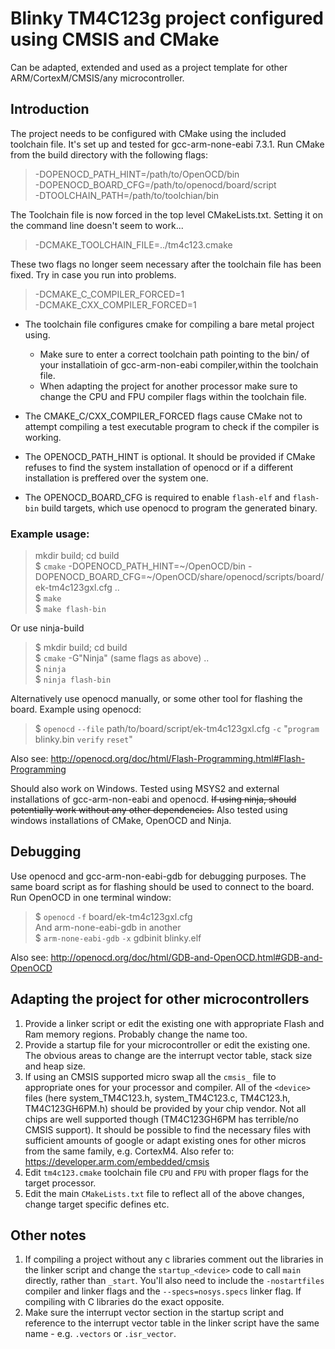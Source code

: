 # Blinky TM4C123g project configured using CMSIS and CMake

Can be adapted, extended and used as a project template for other ARM/CortexM/CMSIS/any microcontroller.

## Introduction
The project needs to be configured with CMake using the included toolchain file.
It's set up and tested for gcc-arm-none-eabi 7.3.1.
Run CMake from the build directory with the following flags:

> -DOPENOCD_PATH_HINT=/path/to/OpenOCD/bin  
> -DOPENOCD_BOARD_CFG=/path/to/openocd/board/script  
> -DTOOLCHAIN_PATH=/path/to/toolchian/bin

The Toolchain file is now forced in the top level CMakeLists.txt. Setting it on the command line doesn't seem to work...
> -DCMAKE_TOOLCHAIN_FILE=../tm4c123.cmake  

These two flags no longer seem necessary after the toolchain file has been fixed. Try in case you run into problems.
> -DCMAKE_C_COMPILER_FORCED=1  
> -DCMAKE_CXX_COMPILER_FORCED=1  

* The toolchain file configures cmake for compiling a bare metal project using.
    * Make sure to enter a correct toolchain path pointing to the bin/ of your installatioin of gcc-arm-non-eabi compiler,within the toolchain file.
    * When adapting the project for another processor make sure to change the CPU and FPU compiler flags within the toolchain file.

* The CMAKE_C/CXX_COMPILER_FORCED flags cause CMake not to attempt compiling a test
executable program to check if the compiler is working.

* The OPENOCD_PATH_HINT is optional. It should be provided if CMake refuses to find the system installation of openocd or if a different installation is preffered over the system one.

* The OPENOCD_BOARD_CFG is required to enable `flash-elf` and `flash-bin` build targets, which use openocd to program the generated binary.

### Example usage:
>mkdir build; cd build  
>$ `cmake` -DOPENOCD_PATH_HINT=~/OpenOCD/bin -DOPENOCD_BOARD_CFG=~/OpenOCD/share/openocd/scripts/board/ek-tm4c123gxl.cfg ..  
>$ `make`  
>$ `make flash-bin`

Or use ninja-build
>$ mkdir build; cd build  
>$ `cmake` -G"Ninja" (same flags as above) ..  
>$ `ninja`  
>$ `ninja flash-bin`

Alternatively use openocd manually, or some other tool for flashing the board.
Example using openocd:
>$ `openocd` `--file` path/to/board/script/ek-tm4c123gxl.cfg `-c` "`program` blinky.bin `verify` `reset`"

Also see: http://openocd.org/doc/html/Flash-Programming.html#Flash-Programming

Should also work on Windows. Tested using MSYS2 and external installations of gcc-arm-non-eabi and openocd. ~~If using ninja, should potentially work without any other dependencies.~~ Also tested using windows installations of CMake, OpenOCD and Ninja.


## Debugging
Use openocd and gcc-arm-non-eabi-gdb for debugging purposes. The same board script as for flashing should be used to connect to the board. Run OpenOCD in one terminal window:
>$ `openocd` `-f` board/ek-tm4c123gxl.cfg  
And arm-none-eabi-gdb in another  
>$ `arm-none-eabi-gdb` `-x` gdbinit blinky.elf

Also see: http://openocd.org/doc/html/GDB-and-OpenOCD.html#GDB-and-OpenOCD

## Adapting the project for other microcontrollers
1. Provide a linker script or edit the existing one with appropriate Flash and Ram memory regions. Probably change the name too.
2. Provide a startup file for your microcontroller or edit the existing one. The obvious areas to change are the interrupt vector table, stack size and heap size.
3. If using an CMSIS supported micro swap all the `cmsis_` file to appropriate ones for your processor and compiler. All of the `<device>` files (here system_TM4C123.h, system_TM4C123.c, TM4C123.h, TM4C123GH6PM.h) should be provided by your chip vendor. Not all chips are well supported though (TM4C123GH6PM has terrible/no CMSIS support). It should be possible to find the necessary files with sufficient amounts of google or adapt existing ones for other micros from the same family, e.g. CortexM4. Also refer to: https://developer.arm.com/embedded/cmsis
4. Edit `tm4c123.cmake` toolchain file `CPU` and `FPU` with proper flags for the target processor.
5. Edit the main `CMakeLists.txt` file to reflect all of the above changes, change target specific defines etc.

## Other notes
1. If compiling a project without any c libraries comment out the libraries in the linker script and change the `startup_<device>` code to call `main` directly, rather than `_start`. You'll also need to include the `-nostartfiles` compiler and linker flags and the `--specs=nosys.specs` linker flag. If compiling with C libraries do the exact opposite.
2. Make sure the interrupt vector section in the startup script and reference to the interrupt vector table in the linker script have the same name - e.g. `.vectors` or `.isr_vector`.
